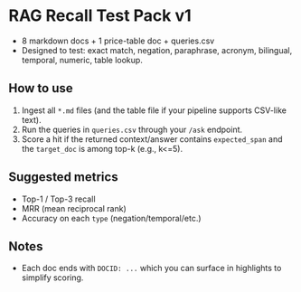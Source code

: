 # RAG Recall Test Pack v1

- 8 markdown docs + 1 price-table doc + queries.csv
- Designed to test: exact match, negation, paraphrase, acronym, bilingual, temporal, numeric, table lookup.

## How to use
1) Ingest all `*.md` files (and the table file if your pipeline supports CSV-like text).
2) Run the queries in `queries.csv` through your `/ask` endpoint.
3) Score a hit if the returned context/answer contains `expected_span` and the `target_doc` is among top-k (e.g., k<=5).

## Suggested metrics
- Top-1 / Top-3 recall
- MRR (mean reciprocal rank)
- Accuracy on each `type` (negation/temporal/etc.)

## Notes
- Each doc ends with `DOCID: ...` which you can surface in highlights to simplify scoring.
